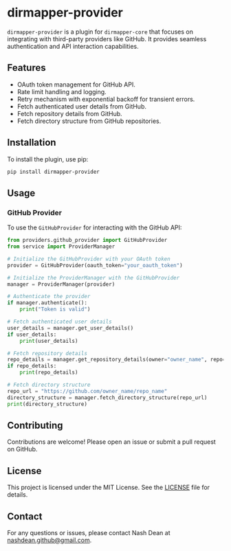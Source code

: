 # dirmapper-provider

`dirmapper-provider` is a plugin for `dirmapper-core` that focuses on integrating with third-party providers like GitHub. It provides seamless authentication and API interaction capabilities.

## Features

- OAuth token management for GitHub API.
- Rate limit handling and logging.
- Retry mechanism with exponential backoff for transient errors.
- Fetch authenticated user details from GitHub.
- Fetch repository details from GitHub.
- Fetch directory structure from GitHub repositories.

## Installation

To install the plugin, use pip:

```sh
pip install dirmapper-provider
```

## Usage

### GitHub Provider

To use the `GitHubProvider` for interacting with the GitHub API:

```python
from providers.github_provider import GitHubProvider
from service import ProviderManager

# Initialize the GitHubProvider with your OAuth token
provider = GitHubProvider(oauth_token="your_oauth_token")

# Initialize the ProviderManager with the GitHubProvider
manager = ProviderManager(provider)

# Authenticate the provider
if manager.authenticate():
    print("Token is valid")

# Fetch authenticated user details
user_details = manager.get_user_details()
if user_details:
    print(user_details)

# Fetch repository details
repo_details = manager.get_repository_details(owner="owner_name", repo="repo_name")
if repo_details:
    print(repo_details)

# Fetch directory structure
repo_url = "https://github.com/owner_name/repo_name"
directory_structure = manager.fetch_directory_structure(repo_url)
print(directory_structure)
```

## Contributing

Contributions are welcome! Please open an issue or submit a pull request on GitHub.

## License

This project is licensed under the MIT License. See the [LICENSE](LICENSE) file for details.

## Contact

For any questions or issues, please contact Nash Dean at nashdean.github@gmail.com.
